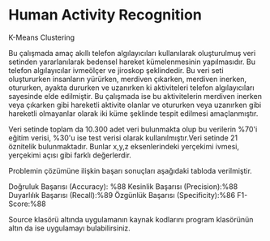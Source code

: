 # Human Activity Recognition
K-Means Clustering

Bu çalışmada amaç akıllı telefon algılayıcıları kullanılarak oluşturulmuş veri setinden yararlanılarak bedensel hareket kümelenmesinin yapılmasıdır. Bu telefon algılayıcılar ivmeölçer ve jiroskop şeklindedir. Bu veri seti oluştururken insanların yürürken, merdiven çıkarken, merdiven inerken, otururken, ayakta dururken ve uzanırken ki aktiviteleri telefon algılayıcıları sayesinde elde edilmiştir. Bu çalışmada ise bu aktivitelerin merdiven inerken veya çıkarken gibi hareketli aktivite olanlar ve otururken veya uzanırken gibi hareketli olmayanlar olarak iki küme şeklinde tespit edilmesi amaçlanmıştır.

Veri setinde toplam da 10.300 adet veri bulunmakta olup bu verilerin %70'i eğitim verisi, %30'u ise test verisi olarak kullanılmıştır.Veri setinde 21 öznitelik bulunmaktadır. Bunlar x,y,z eksenlerindeki yerçekimi ivmesi, yerçekimi açısı gibi farklı değerlerdir.

Problemin çözümüne ilişkin başarı sonuçları aşağıdaki tabloda verilmiştir.

Doğruluk Başarısı (Accuracy): %88
Kesinlik Başarısı (Precision):%88
Duyarlılık Başarısı (Recall):%89
Özgünlük Başarısı (Specificity):%86
F1-Score:%88

Source klasörü altında uygulamanın kaynak kodlarını program klasörünün altın da ise uygulamayı bulabilirsiniz.
